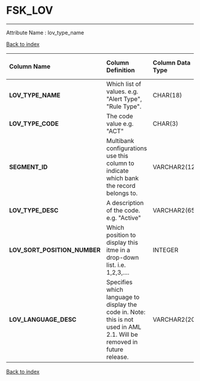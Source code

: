 # FSK_LOV

---

Attribute Name :   lov_type_name

[Back to index](./index.md)

| Column Name                  | Column Definition                                                                                                        | Column Data Type   | Column Null Option   | PK   | FK   |
|:-----------------------------|:-------------------------------------------------------------------------------------------------------------------------|:-------------------|:---------------------|:-----|:-----|
| **LOV_TYPE_NAME**            | Which list of values. e.g. "Alert Type", "Rule Type".                                                                    | CHAR(18)           | Not Null             | Yes  | No   |
| **LOV_TYPE_CODE**            | The code value e.g. "ACT"                                                                                                | CHAR(3)            | Not Null             | Yes  | No   |
| **SEGMENT_ID**               | Multibank configurations use this column to indicate which bank the record belongs to.                                   | VARCHAR2(128)      | Not Null             | Yes  | No   |
| **LOV_TYPE_DESC**            | A description of the code. e.g. "Active"                                                                                 | VARCHAR2(65)       | Not Null             | No   | No   |
| **LOV_SORT_POSITION_NUMBER** | Which position to display this itme in a drop-down list.  i.e. 1,2,3,....                                                | INTEGER            | Null                 | No   | No   |
| **LOV_LANGUAGE_DESC**        | Specifies which language to display the code in.  Note: this is not used in AML 2.1.  Will be removed in future release. | VARCHAR2(20)       | Null                 | No   | No   |

[Back to index](./index.md)